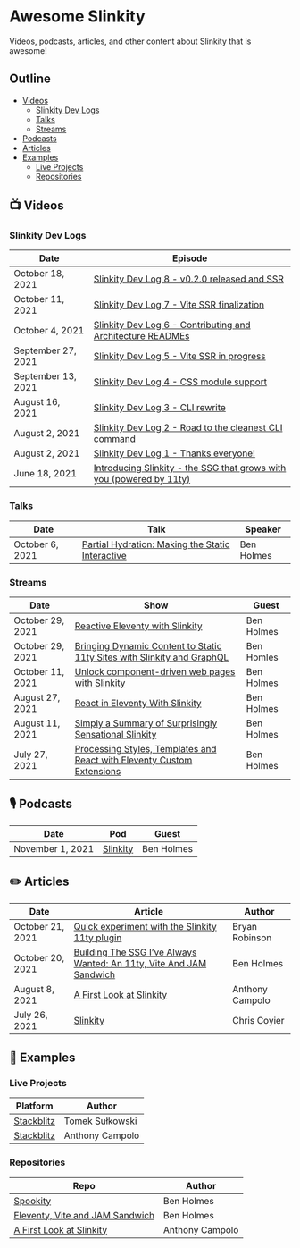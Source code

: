 # Awesome Slinkity

Videos, podcasts, articles, and other content about Slinkity that is awesome!

## Outline

* [Videos](https://github.com/slinkity/awesome-slinkity#-videos)
  * [Slinkity Dev Logs](https://github.com/slinkity/awesome-slinkity#slinkity-dev-logs)
  * [Talks](https://github.com/slinkity/awesome-slinkity#talks)
  * [Streams](https://github.com/slinkity/awesome-slinkity#streams)
* [Podcasts](https://github.com/slinkity/awesome-slinkity#-podcasts)
* [Articles](https://github.com/slinkity/awesome-slinkity#%EF%B8%8F-articles)
* [Examples](https://github.com/slinkity/awesome-slinkity#-examples)
  * [Live Projects](https://github.com/slinkity/awesome-slinkity#live-projects)
  * [Repositories](https://github.com/slinkity/awesome-slinkity#repositories)

## 📺 Videos

### Slinkity Dev Logs

|Date|Episode|
|----|-------|
|October 18, 2021|[Slinkity Dev Log 8 - v0.2.0 released and SSR](https://twitter.com/slinkitydotdev/status/1450106906920501253)|
|October 11, 2021|[Slinkity Dev Log 7 - Vite SSR finalization](https://twitter.com/slinkitydotdev/status/1447560284781125633)|
|October 4, 2021|[Slinkity Dev Log 6 - Contributing and Architecture READMEs](https://twitter.com/slinkitydotdev/status/1445207968425955334)|
|September 27, 2021|[Slinkity Dev Log 5 - Vite SSR in progress](https://twitter.com/slinkitydotdev/status/1442640906004357121)|
|September 13, 2021|[Slinkity Dev Log 4 - CSS module support](https://twitter.com/slinkitydotdev/status/1437413217404399619)|
|August 16, 2021|[Slinkity Dev Log 3 - CLI rewrite](https://twitter.com/slinkitydotdev/status/1427444542337425410)|
|August 2, 2021|[Slinkity Dev Log 2 - Road to the cleanest CLI command](https://www.youtube.com/watch?v=auQPywgzdpY)|
|August 2, 2021|[Slinkity Dev Log 1 - Thanks everyone!](https://www.youtube.com/watch?v=G0hDOqpkuVg)|
|June 18, 2021|[Introducing Slinkity - the SSG that grows with you (powered by 11ty)](https://www.youtube.com/watch?v=fiqhXjatC7g)|

### Talks

|Date|Talk|Speaker|
|----|----|-------|
|October 6, 2021|[Partial Hydration: Making the Static Interactive](https://www.youtube.com/watch?v=CyTHEh2yyr8)|Ben Holmes|

### Streams

|Date|Show|Guest|
|----|----|-----|
|October 29, 2021|[Reactive Eleventy with Slinkity](https://www.youtube.com/watch?v=GsZSaOGGzUg)|Ben Holmes|
|October 29, 2021|[Bringing Dynamic Content to Static 11ty Sites with Slinkity and GraphQL](https://www.youtube.com/watch?v=Od-xAgNaDdY)|Ben Homles|
|October 11, 2021|[Unlock component-driven web pages with Slinkity](https://www.youtube.com/watch?v=DqUGJyuX8m0)|Ben Holmes|
|August 27, 2021|[React in Eleventy With Slinkity](https://www.youtube.com/watch?v=nuLAGrEQR80)|Ben Holmes|
|August 11, 2021|[Simply a Summary of Surprisingly Sensational Slinkity](https://www.youtube.com/watch?v=mRO0SxGI3pM)|Ben Holmes|
|July 27, 2021|[Processing Styles, Templates and React with Eleventy Custom Extensions](https://someantics.dev/eleventy-custom-extensions/)|Ben Holmes|

## 🎙 Podcasts

|Date|Pod|Guest|
|----|---|-----|
|November 1, 2021|[Slinkity](https://fsjam.org/episodes/episode-49-slinkity-with-ben-holmes?preview=true)|Ben Holmes|

## ✏️ Articles

|Date|Article|Author|
|----|-------|------|
|October 21, 2021|[Quick experiment with the Slinkity 11ty plugin](https://bryanlrobinson.com/blog/quick-experiment-with-the-slinkity-11ty-plugin/)|Bryan Robinson|
|October 20, 2021|[Building The SSG I’ve Always Wanted: An 11ty, Vite And JAM Sandwich](https://www.smashingmagazine.com/2021/10/building-ssg-11ty-vite-jam-sandwich/)|Ben Holmes|
|August 8, 2021|[A First Look at Slinkity](https://dev.to/ajcwebdev/a-first-look-at-slinkity-3ig)|Anthony Campolo|
|July 26, 2021|[Slinkity](https://css-tricks.com/slinkity/)|Chris Coyier|

## 💾 Examples

### Live Projects

|Platform|Author|
|--------|------|
|[Stackblitz](https://node.new/slinkity)|Tomek Sułkowski|
|[Stackblitz](https://stackblitz.com/edit/node-v8mqfv)|Anthony Campolo|

### Repositories

|Repo|Author|
|----|------|
|[Spookity](https://github.com/holben888/spookity)|Ben Holmes|
|[Eleventy, Vite and JAM Sandwich](https://github.com/Holben888/eleventy-vite-jam-sandwich)|Ben Holmes|
|[A First Look at Slinkity](https://github.com/ajcwebdev/ajcwebdev-slinkity)|Anthony Campolo|
